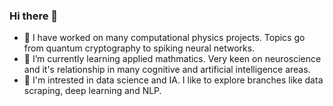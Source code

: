 ### Hi there 👋

- 🔭 I have worked on many computational physics projects. Topics go from quantum cryptography to spiking neural networks.
- 🌱 I’m currently learning applied mathmatics. Very keen on neuroscience and it's relationship in many cognitive and artificial intelligence areas.
- 🌾 I'm intrested in data science and IA. I like to explore branches like data scraping, deep learning and NLP.




<!--
**RaulAdSe/RaulAdSe** is a ✨ _special_ ✨ repository because its `README.md` (this file) appears on your GitHub profile.

Here are some ideas to get you started:

- 🔭 I’m currently working on ...
- 🌱 I’m currently learning ...
- 👯 I’m looking to collaborate on ...
- 🤔 I’m looking for help with ...
- 💬 Ask me about ...
- 📫 How to reach me: ...
- 😄 Pronouns: ...
- ⚡ Fun fact: ...
-->
